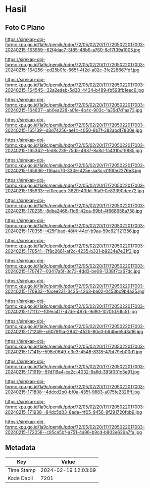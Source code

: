 # Hasil

## Foto C Plano

https://sirekap-obj-formc.kpu.go.id/1a9c/pemilu/pdpr/72/05/02/20/17/7205022017003-20240215-163959--62f4dac7-3f85-48b9-a760-6c17f39a1005.jpg

https://sirekap-obj-formc.kpu.go.id/1a9c/pemilu/pdpr/72/05/02/20/17/7205022017003-20240215-164256--ed25b0fc-665f-4f2d-a02c-3fe228667fdf.jpg

https://sirekap-obj-formc.kpu.go.id/1a9c/pemilu/pdpr/72/05/02/20/17/7205022017003-20240215-164545--32a2edeb-5d30-4434-b489-fb598fb1eec6.jpg

https://sirekap-obj-formc.kpu.go.id/1a9c/pemilu/pdpr/72/05/02/20/17/7205022017003-20240215-164837--ab0ea228-a0fe-4b4c-903c-1a35d7d1aa73.jpg

https://sirekap-obj-formc.kpu.go.id/1a9c/pemilu/pdpr/72/05/02/20/17/7205022017003-20240215-165139--d3d74256-ae14-4050-8b7f-382abdf7800e.jpg

https://sirekap-obj-formc.kpu.go.id/1a9c/pemilu/pdpr/72/05/02/20/17/7205022017003-20240215-165342--fed8c239-75d5-4637-8a8d-1a431bcf9885.jpg

https://sirekap-obj-formc.kpu.go.id/1a9c/pemilu/pdpr/72/05/02/20/17/7205022017003-20240215-165636--f16aac70-330e-425e-aa3c-d1f00e2276e3.jpg

https://sirekap-obj-formc.kpu.go.id/1a9c/pemilu/pdpr/72/05/02/20/17/7205022017003-20240215-165933--cf0ecaeb-3829-43dd-9fa9-0e83390dee72.jpg

https://sirekap-obj-formc.kpu.go.id/1a9c/pemilu/pdpr/72/05/02/20/17/7205022017003-20240215-170235--8dba2468-f1d6-42ca-99bf-4f668658a758.jpg

https://sirekap-obj-formc.kpu.go.id/1a9c/pemilu/pdpr/72/05/02/20/17/7205022017003-20240215-170355--425f1bad-48f4-44cf-b9aa-59c621121356.jpg

https://sirekap-obj-formc.kpu.go.id/1a9c/pemilu/pdpr/72/05/02/20/17/7205022017003-20240215-170541--7f8c2661-af2c-4235-b331-b9234e7e31f3.jpg

https://sirekap-obj-formc.kpu.go.id/1a9c/pemilu/pdpr/72/05/02/20/17/7205022017003-20240215-170747--03417a5f-3c73-4dd3-be08-1338f7ca67dc.jpg

https://sirekap-obj-formc.kpu.go.id/1a9c/pemilu/pdpr/72/05/02/20/17/7205022017003-20240215-170933--f6cee231-3425-42b3-ba02-0453bc9b4a25.jpg

https://sirekap-obj-formc.kpu.go.id/1a9c/pemilu/pdpr/72/05/02/20/17/7205022017003-20240215-171112--f09ea4f7-47de-497b-9d90-10701d7dfc51.jpg

https://sirekap-obj-formc.kpu.go.id/1a9c/pemilu/pdpr/72/05/02/20/17/7205022017003-20240215-171249--c6079f5a-2842-4520-80c0-b64bee5d3c16.jpg

https://sirekap-obj-formc.kpu.go.id/1a9c/pemilu/pdpr/72/05/02/20/17/7205022017003-20240215-171415--596e0649-e3e3-4546-8318-47bf79eb00d1.jpg

https://sirekap-obj-formc.kpu.go.id/1a9c/pemilu/pdpr/72/05/02/20/17/7205022017003-20240215-171619--97d119a4-ca2c-4032-9a6d-393f031c3e91.jpg

https://sirekap-obj-formc.kpu.go.id/1a9c/pemilu/pdpr/72/05/02/20/17/7205022017003-20240215-171808--4ddcd2b0-bf0a-435f-9883-a075fe2326ff.jpg

https://sirekap-obj-formc.kpu.go.id/1a9c/pemilu/pdpr/72/05/02/20/17/7205022017003-20240215-171938--84dc5d03-8ade-4f05-9456-9f291720fbb9.jpg

https://sirekap-obj-formc.kpu.go.id/1a9c/pemilu/pdpr/72/05/02/20/17/7205022017003-20240215-172058--c95ce5bf-a751-4a86-b9cd-b803e629a7fa.jpg


## Metadata

| Key        | Value               |
| ---------- | ------------------- |
| Time Stamp | 2024-02-19 12:03:09 |
| Kode Dapil | 7201                |



